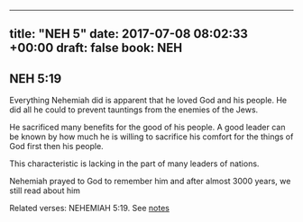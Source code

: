 
---
title: "NEH 5"
date: 2017-07-08 08:02:33 +00:00
draft: false
book: NEH
---

## NEH 5:19

Everything Nehemiah did is apparent that he loved God and his people. He did all he could to prevent tauntings from the enemies of the Jews.

He sacrificed many benefits for the good of his people. A good leader can be known by how much he is willing to sacrifice his comfort for the things of God first then his people.

This characteristic is lacking in the part of many leaders of nations.

Nehemiah prayed to God to remember him and after almost 3000 years, we still read about him

Related verses: NEHEMIAH 5:19. See [notes](https://my.bible.com/notes/2674665330316141370)

